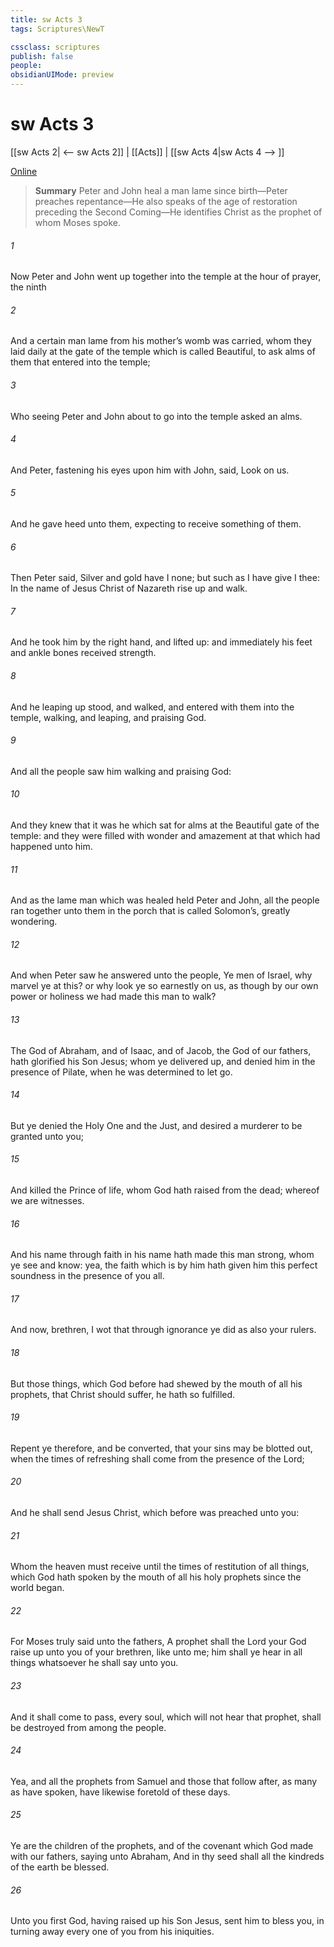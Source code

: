```yaml
---
title: sw Acts 3
tags: Scriptures\NewT

cssclass: scriptures
publish: false
people:
obsidianUIMode: preview
---
```


# sw Acts 3
[[sw Acts 2| <-- sw Acts 2]] | [[Acts]] | [[sw Acts 4|sw Acts 4 --> ]]

[Online](https://churchofjesuschrist.org/study/scriptures/nt/acts/3?lang=eng)

> __Summary__
Peter and John heal a man lame since birth—Peter preaches repentance—He also speaks of the age of restoration preceding the Second Coming—He identifies Christ as the prophet of whom Moses spoke.

###### 1 
Now Peter and John went up together into the temple at the hour of prayer,  the ninth 

###### 2 
And a certain man lame from his mother’s womb was carried, whom they laid daily at the gate of the temple which is called Beautiful, to ask alms of them that entered into the temple;

###### 3 
Who seeing Peter and John about to go into the temple asked an alms.

###### 4 
And Peter, fastening his eyes upon him with John, said, Look on us.

###### 5 
And he gave heed unto them, expecting to receive something of them.

###### 6 
Then Peter said, Silver and gold have I none; but such as I have give I thee: In the name of Jesus Christ of Nazareth rise up and walk.

###### 7 
And he took him by the right hand, and lifted  up: and immediately his feet and ankle bones received strength.

###### 8 
And he leaping up stood, and walked, and entered with them into the temple, walking, and leaping, and praising God.

###### 9 
And all the people saw him walking and praising God:

###### 10 
And they knew that it was he which sat for alms at the Beautiful gate of the temple: and they were filled with wonder and amazement at that which had happened unto him.

###### 11 
And as the lame man which was healed held Peter and John, all the people ran together unto them in the porch that is called Solomon’s, greatly wondering.

###### 12 
And when Peter saw  he answered unto the people, Ye men of Israel, why marvel ye at this? or why look ye so earnestly on us, as though by our own power or holiness we had made this man to walk?

###### 13 
The God of Abraham, and of Isaac, and of Jacob, the God of our fathers, hath glorified his Son Jesus; whom ye delivered up, and denied him in the presence of Pilate, when he was determined to let  go.

###### 14 
But ye denied the Holy One and the Just, and desired a murderer to be granted unto you;

###### 15 
And killed the Prince of life, whom God hath raised from the dead; whereof we are witnesses.

###### 16 
And his name through faith in his name hath made this man strong, whom ye see and know: yea, the faith which is by him hath given him this perfect soundness in the presence of you all.

###### 17 
And now, brethren, I wot that through ignorance ye did  as  also your rulers.

###### 18 
But those things, which God before had shewed by the mouth of all his prophets, that Christ should suffer, he hath so fulfilled.

###### 19 
Repent ye therefore, and be converted, that your sins may be blotted out, when the times of refreshing shall come from the presence of the Lord;

###### 20 
And he shall send Jesus Christ, which before was preached unto you:

###### 21 
Whom the heaven must receive until the times of restitution of all things, which God hath spoken by the mouth of all his holy prophets since the world began.

###### 22 
For Moses truly said unto the fathers, A prophet shall the Lord your God raise up unto you of your brethren, like unto me; him shall ye hear in all things whatsoever he shall say unto you.

###### 23 
And it shall come to pass,  every soul, which will not hear that prophet, shall be destroyed from among the people.

###### 24 
Yea, and all the prophets from Samuel and those that follow after, as many as have spoken, have likewise foretold of these days.

###### 25 
Ye are the children of the prophets, and of the covenant which God made with our fathers, saying unto Abraham, And in thy seed shall all the kindreds of the earth be blessed.

###### 26 
Unto you first God, having raised up his Son Jesus, sent him to bless you, in turning away every one of you from his iniquities.

